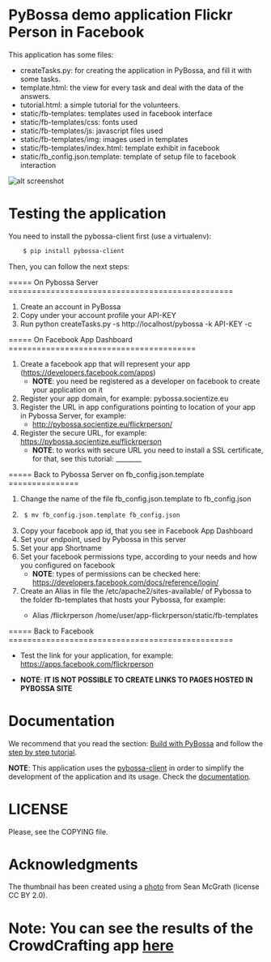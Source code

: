 PyBossa demo application Flickr Person in Facebook
======================================

This application has some files:

*  createTasks.py: for creating the application in PyBossa, and fill it with some tasks.
*  template.html: the view for every task and deal with the data of the answers.
*  tutorial.html: a simple tutorial for the volunteers.
*  static/fb-templates: templates used in facebook interface
*  static/fb-templates/css: fonts used
*  static/fb-templates/js: javascript files used
*  static/fb-templates/img: images used in templates
*  static/fb-templates/index.html: template exhibit in facebook
*  static/fb_config.json.template: template of setup file to facebook interaction

![alt screenshot](http://i.imgur.com/63SmFEu.png)

Testing the application
=======================

You need to install the pybossa-client first (use a virtualenv):

```bash
    $ pip install pybossa-client
```
Then, you can follow the next steps:

===== On Pybossa Server ================================================

1.  Create an account in PyBossa
2.  Copy under your account profile your API-KEY
3.  Run python createTasks.py -s http://localhost/pybossa -k API-KEY -c

===== On Facebook App Dashboard ========================================

1. Create a facebook app that will represent your app (https://developers.facebook.com/apps)
    - **NOTE**: you need be registered as a developer on facebook to create your application on it
2. Register your app domain, for example: pybossa.socientize.eu
3. Register the URL in app configurations pointing to location of your app in Pybossa Server, for example:
   * http://pybossa.socientize.eu/flickrperson/
4. Register the secure URL, for example: https://pybossa.socientize.eu/flickrperson
    - **NOTE**: to works with secure URL you need to install a SSL certificate, for that, see this tutorial: ________


===== Back to Pybossa Server on fb_config.json.template ===============

1.  Change the name of the file fb_config.json.template to fb_config.json
2.   ```bash
      $ mv fb_config.json.template fb_config.json
     ``` 
3.  Copy your facebook app id, that you see in Facebook App Dashboard 
4.  Set your endpoint, used by Pybossa in this server
5.  Set your app Shortname
6.  Set your facebook permissions type, according to your needs and how you configured on facebook
    - **NOTE**: types of permissions can be checked here: https://developers.facebook.com/docs/reference/login/ 
7.  Create an Alias in file the /etc/apache2/sites-available/<your pybossa site> of Pybossa to the folder 
fb-templates that hosts your Pybossa, for example: 
     * Alias /flickrperson /home/user/app-flickrperson/static/fb-templates

===== Back to Facebook ================================================
*  Test the link for your application, for example: https://apps.facebook.com/flickrperson


- **NOTE**: **IT IS NOT POSSIBLE TO CREATE LINKS TO PAGES HOSTED IN	PYBOSSA SITE**


Documentation
=============

We recommend that you read the section: [Build with PyBossa](http://docs.pybossa.com/en/latest/build_with_pybossa.html) and follow the [step by step tutorial](http://docs.pybossa.com/en/latest/user/tutorial.html).

**NOTE**: This application uses the [pybossa-client](https://pypi.python.org/pypi/pybossa-client) in order to simplify the development of the application and its usage. Check the [documentation](http://pythonhosted.org/pybossa-client/).


LICENSE
=======

Please, see the COPYING file.


Acknowledgments
===============
The thumbnail has been created using a [photo](http://www.flickr.com/photos/mcgraths/3289448299/) from Sean McGrath (license CC BY 2.0). 


**Note**: You can see the results of the CrowdCrafting app [here](http://dev.pybossa.com/app-flickrperson/results.html)
=======
